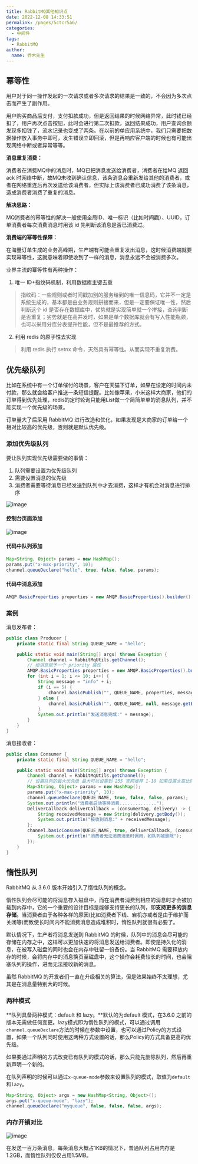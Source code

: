 ```yaml
---
title: RabbitMQ其他知识点
date: 2022-12-08 14:33:51
permalink: /pages/5ctcr5a6/
categories: 
  - 中间件
tags: 
  - RabbitMQ
author: 
  name: 乔木先生
---
```



## 幂等性

用户对于同一操作发起的一次请求或者多次请求的结果是一致的，不会因为多次点击而产生了副作用。

用户购买商品后支付，支付扣款成功，但是返回结果的时候网络异常，此时钱已经扣了，用户再次点击按钮，此时会进行第二次扣款，返回结果成功，用户查询余额发现多扣钱了，流水记录也变成了两条。在以前的单应用系统中，我们只需要把数据操作放入事务中即可，发生错误立即回滚，但是再响应客户端的时候也有可能出现网络中断或者异常等等。



**消息重复消费：**

消费者在消费MQ中的消息时，MQ已把消息发送给消费者，消费者在给MQ 返回 ack 时网络中断，故MQ未收到确认信息，该条消息会重新发给其他的消费者，或者在网络重连后再次发送给该消费者，但实际上该消费者已成功消费了该条消息，造成消费者消费了重复的消息。



**解决思路：**

MQ消费者的幂等性的解决一般使用全局ID、唯一标识（比如时间戳）、UUID，订单消费者每次消费消息时用该 id 先判断该消息是否已消费过。



**消费端的幂等性保障：**

在海量订单生成的业务高峰期，生产端有可能会重复发出消息，这时候消费端就要实现幂等性，这就意味着即使收到了一样的消息，消息永远不会被消费多次。

业界主流的幂等性有两种操作：

1. 唯一 ID+指纹码机制，利用数据库主键去重

> 指纹码：一些规则或者时间戳加别的服务给到的唯一信息码，它并不一定是系统生成的，基本都是由业务规则拼接而来，但是一定要保证唯一性，然后判断这个 id 是否存在数据库中，优势就是实现简单就一个拼接，查询判断是否重复；劣势就是在高并发时，如果是单个数据库就会有写入性能瓶颈，也可以采用分库分表提升性能，但不是最推荐的方式。

2. 利用 redis 的原子性去实现

> 利用 redis 执行 setnx 命令，天然具有幂等性。从而实现不重复消费。



## 优先级队列

比如在系统中有一个订单催付的场景，客户在天猫下订单，如果在设定的时间内未付款，那么就会给客户推送一条短信提醒。比如像苹果，小米这样大商家，他们的订单得到优先处理，redis的定时轮询只能用List做一个简简单单的消息队列，并不能实现一个优先级的场景。

订单量大了后采用 RabbitMQ 进行改造和优化，如果发现是大商家的订单给一个相对比较高的优先级，否则就是默认优先级。



### 添加优先级队列

要让队列实现优先级需要做的事情：

1. 队列需要设置为优先级队列
2. 需要设置消息的优先级
3. 消费者需要等待消息已经发送到队列中才去消费，这样才有机会对消息进行排序

![image](https://file.qaomuu.com/blog/XSq5HNSLtxS7eY2PLUktqi3_K60QjwHrmZxM_0om71E.png)



#### 控制台页面添加

![image](https://file.qaomuu.com/blog/ycgqTVzc0Jz7fC8Aw7hWg0X8Zf565JekzFEPNua-YfU.png)



#### 代码中队列添加

```java
Map<String, Object> params = new HashMap();
params.put("x-max-priority", 10);
channel.queueDeclare("hello", true, false, false, params);
```


#### 代码中消息添加

```java
AMQP.BasicProperties properties = new AMQP.BasicProperties().builder().priority(5).build();
```


### 案例

消息发布者：

```java
public class Producer {
    private static final String QUEUE_NAME = "hello";

    public static void main(String[] args) throws Exception {
        Channel channel = RabbitMqUtils.getChannel();
        // 给消息赋予一个 priority 属性
        AMQP.BasicProperties properties = new AMQP.BasicProperties().builder().priority(5).build();
        for (int i = 1; i <= 10; i++) {
            String message = "info" + i;
            if (i == 5) {
                channel.basicPublish("", QUEUE_NAME, properties, message.getBytes());
            } else {
                channel.basicPublish("", QUEUE_NAME, null, message.getBytes());
            }
            System.out.println("发送消息完成:" + message);
        }
    }
}
```


消息接收者：

```java
public class Consumer {
    private static final String QUEUE_NAME = "hello";

    public static void main(String[] args) throws Exception {
        Channel channel = RabbitMqUtils.getChannel();
        // 设置队列的最大优先级 最大可以设置到 255 官网推荐 1-10 如果设置太高比较吃内存和 CPU
        Map<String, Object> params = new HashMap();
        params.put("x-max-priority", 10);
        channel.queueDeclare(QUEUE_NAME, true, false, false, params);
        System.out.println("消费者启动等待消费..............");
        DeliverCallback deliverCallback = (consumerTag, delivery) -> {
            String receivedMessage = new String(delivery.getBody());
            System.out.println("接收到消息:" + receivedMessage);
        };
        channel.basicConsume(QUEUE_NAME, true, deliverCallback, (consumerTag) -> {
            System.out.println("消费者无法消费消息时调用，如队列被删除");
        });
    }
}
```


## 惰性队列

RabbitMQ 从 3.6.0 版本开始引入了惰性队列的概念。

惰性队列会尽可能的将消息存入磁盘中，而在消费者消费到相应的消息时才会被加载到内存中，它的一个重要的设计目标是能够支持更长的队列，即**支持更多的消息存储**。当消费者由于各种各样的原因(比如消费者下线、宕机亦或者是由于维护而关闭等)而致使长时间内不能消费消息造成堆积时，惰性队列就很有必要了。

默认情况下，生产者将消息发送到 RabbitMQ 的时候，队列中的消息会尽可能的存储在内存之中，这样可以更加快速的将消息发送给消费者。即使是持久化的消息，在被写入磁盘的同时也会在内存中驻留一份备份。当 RabbitMQ 需要释放内存的时候，会将内存中的消息换页至磁盘中，这个操作会耗费较长的时间，也会阻塞队列的操作，进而无法接收新的消息。

虽然 RabbitMQ 的开发者们一直在升级相关的算法，但是效果始终不太理想，尤其是在消息量特别大的时候。



### 两种模式

**队列具备两种模式：default 和 lazy。**默认的为default 模式，在3.6.0 之前的版本无需做任何变更。lazy模式即为惰性队列的模式，可以通过调用`channel.queueDeclare`方法的时候在参数中设置，也可以通过Policy的方式设置，如果一个队列同时使用这两种方式设置的话，那么Policy的方式具备更高的优先级。

如果要通过声明的方式改变已有队列的模式的话，那么只能先删除队列，然后再重新声明一个新的。

在队列声明的时候可以通过`x-queue-mode`参数来设置队列的模式，取值为`default`和`lazy`。

```java
Map<String, Object> args = new HashMap<String, Object>();
args.put("x-queue-mode", "lazy");
channel.queueDeclare("myqueue", false, false, false, args);
```


### 内存开销对比

![image](https://file.qaomuu.com/blog/xUiZrDyvveqo6AffGbIxPNDw_loU3JgtgeZrj6qAXiA.png)

在发送一百万条消息，每条消息大概占1KB的情况下，普通队列占用内存是1.2GB，而惰性队列仅仅占用1.5MB。

